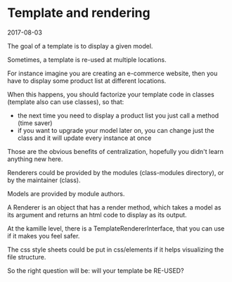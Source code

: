 Template and rendering
=======================
2017-08-03



The goal of a template is to display a given model.


Sometimes, a template is re-used at multiple locations.

For instance imagine you are creating an e-commerce website, then you have to display some product list
at different locations.


When this happens, you should factorize your template code in classes (template also can use classes),
so that:

- the next time you need to display a product list you just call a method (time saver)
- if you want to upgrade your model later on, you can change just the class and it will 
        update every instance at once 
        
        
Those are the obvious benefits of centralization, hopefully you didn't learn anything new here.




Renderers could be provided by the modules (class-modules directory), or by the maintainer (class).



Models are provided by module authors.


A Renderer is an object that has a render method, which takes a model as its argument 
and returns an html code to display as its output.

At the kamille level, there is a TemplateRendererInterface, that you can use if it makes you feel safer.


The css style sheets could be put in css/elements if it helps visualizing the file structure.


So the right question will be: will your template be RE-USED?        



